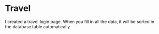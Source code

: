 # Travel
I created a travel login page. When you fill in all the data, it will be sorted in the database table automatically.
